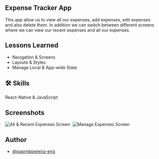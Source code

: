 
## Expense Tracker App 

This app allow us to view all our expenses, add expenses, edit expenses and also delete them. In addition we can switch between different screens where we can view our recent expenses and all our expenses.


## Lessons Learned

- Navigation & Screens
- Layouts & Styles
- Manage Local & App-wide State


## 🛠 Skills

React-Native & JavaScript


## Screenshots

![All & Recent Expenses Screen](https://user-images.githubusercontent.com/73299801/208865518-3513d324-3c35-4962-83d2-7d264c7f1a55.png)
​
![Manage Expenses Screen](https://user-images.githubusercontent.com/73299801/208866495-5f5a8e83-423d-46da-8a25-1ae57098966e.png)


## Author

- [@joaombpereira-eng](https://github.com/joaombpereira-eng)
